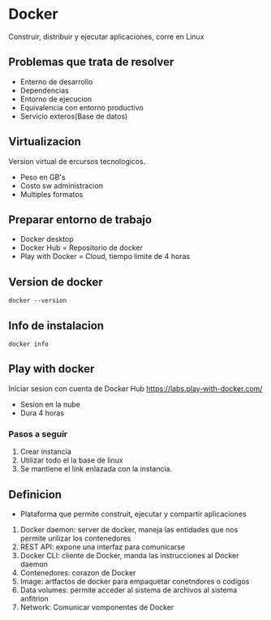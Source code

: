 # Docker

Construir, distribuir y ejecutar aplicaciones, corre en Linux

## Problemas que trata de resolver

- Enterno de desarrollo
- Dependencias
- Entorno de ejecucion
- Equivalencia con entorno productivo
- Servicio exteros(Base de datos)

## Virtualizacion

Version virtual de ercursos tecnologicos.

- Peso en GB's
- Costo sw administracion
- Multiples formatos

## Preparar entorno de trabajo

- Docker desktop
- Docker Hub = Repositorio de docker
- Play with Docker = Cloud, tiempo limite de 4 horas

## Version de docker

```
docker --version
```

## Info de instalacion

```
docker info
```

## Play with docker

Iniciar sesion con cuenta de Docker Hub
https://labs.play-with-docker.com/

- Sesion en la nube
- Dura 4 horas

### Pasos a seguir

1. Crear instancia
2. Utilizar todo el la base de linux
3. Se mantiene el link enlazada con la instancia.

## Definicion

- Plataforma que permite construit, ejecutar y compartir aplicaciones

1. Docker daemon: server de docker, maneja las entidades que nos permite urilizar los contenedores
2. REST API: expone una interfaz para comunicarse
3. Docker CLI: cliente de Docker, manda las instrucciones al Docker daemon
4. Contenedores: corazon de Docker
5. Image: artfactos de docker para empaquetar conetndores o codigos
6. Data volumes: permite acceder al sistema de archivos al sistema anfitrion
7. Network: Comunicar vomponentes de Docker
